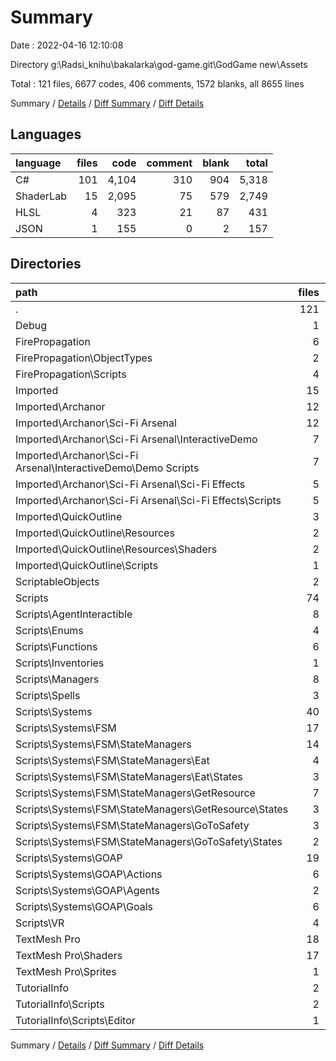 # Summary

Date : 2022-04-16 12:10:08

Directory g:\Radsi_knihu\bakalarka\god-game.git\GodGame new\Assets

Total : 121 files,  6677 codes, 406 comments, 1572 blanks, all 8655 lines

Summary / [Details](details.md) / [Diff Summary](diff.md) / [Diff Details](diff-details.md)

## Languages
| language | files | code | comment | blank | total |
| :--- | ---: | ---: | ---: | ---: | ---: |
| C# | 101 | 4,104 | 310 | 904 | 5,318 |
| ShaderLab | 15 | 2,095 | 75 | 579 | 2,749 |
| HLSL | 4 | 323 | 21 | 87 | 431 |
| JSON | 1 | 155 | 0 | 2 | 157 |

## Directories
| path | files | code | comment | blank | total |
| :--- | ---: | ---: | ---: | ---: | ---: |
| . | 121 | 6,677 | 406 | 1,572 | 8,655 |
| Debug | 1 | 17 | 0 | 2 | 19 |
| FirePropagation | 6 | 406 | 67 | 103 | 576 |
| FirePropagation\ObjectTypes | 2 | 33 | 0 | 8 | 41 |
| FirePropagation\Scripts | 4 | 373 | 67 | 95 | 535 |
| Imported | 15 | 1,021 | 69 | 215 | 1,305 |
| Imported\Archanor | 12 | 748 | 16 | 115 | 879 |
| Imported\Archanor\Sci-Fi Arsenal | 12 | 748 | 16 | 115 | 879 |
| Imported\Archanor\Sci-Fi Arsenal\InteractiveDemo | 7 | 538 | 8 | 79 | 625 |
| Imported\Archanor\Sci-Fi Arsenal\InteractiveDemo\Demo Scripts | 7 | 538 | 8 | 79 | 625 |
| Imported\Archanor\Sci-Fi Arsenal\Sci-Fi Effects | 5 | 210 | 8 | 36 | 254 |
| Imported\Archanor\Sci-Fi Arsenal\Sci-Fi Effects\Scripts | 5 | 210 | 8 | 36 | 254 |
| Imported\QuickOutline | 3 | 273 | 53 | 100 | 426 |
| Imported\QuickOutline\Resources | 2 | 80 | 14 | 22 | 116 |
| Imported\QuickOutline\Resources\Shaders | 2 | 80 | 14 | 22 | 116 |
| Imported\QuickOutline\Scripts | 1 | 193 | 39 | 78 | 310 |
| ScriptableObjects | 2 | 20 | 0 | 5 | 25 |
| Scripts | 74 | 2,510 | 185 | 539 | 3,234 |
| Scripts\AgentInteractible | 8 | 266 | 18 | 66 | 350 |
| Scripts\Enums | 4 | 39 | 3 | 6 | 48 |
| Scripts\Functions | 6 | 116 | 3 | 23 | 142 |
| Scripts\Inventories | 1 | 8 | 0 | 2 | 10 |
| Scripts\Managers | 8 | 374 | 24 | 95 | 493 |
| Scripts\Spells | 3 | 62 | 0 | 20 | 82 |
| Scripts\Systems | 40 | 1,426 | 120 | 274 | 1,820 |
| Scripts\Systems\FSM | 17 | 473 | 36 | 80 | 589 |
| Scripts\Systems\FSM\StateManagers | 14 | 413 | 32 | 69 | 514 |
| Scripts\Systems\FSM\StateManagers\Eat | 4 | 123 | 10 | 20 | 153 |
| Scripts\Systems\FSM\StateManagers\Eat\States | 3 | 82 | 9 | 13 | 104 |
| Scripts\Systems\FSM\StateManagers\GetResource | 7 | 236 | 22 | 36 | 294 |
| Scripts\Systems\FSM\StateManagers\GetResource\States | 3 | 126 | 20 | 17 | 163 |
| Scripts\Systems\FSM\StateManagers\GoToSafety | 3 | 54 | 0 | 13 | 67 |
| Scripts\Systems\FSM\StateManagers\GoToSafety\States | 2 | 39 | 0 | 10 | 49 |
| Scripts\Systems\GOAP | 19 | 646 | 57 | 142 | 845 |
| Scripts\Systems\GOAP\Actions | 6 | 165 | 6 | 39 | 210 |
| Scripts\Systems\GOAP\Agents | 2 | 129 | 13 | 29 | 171 |
| Scripts\Systems\GOAP\Goals | 6 | 100 | 6 | 19 | 125 |
| Scripts\VR | 4 | 219 | 17 | 53 | 289 |
| TextMesh Pro | 18 | 2,493 | 82 | 646 | 3,221 |
| TextMesh Pro\Shaders | 17 | 2,338 | 82 | 644 | 3,064 |
| TextMesh Pro\Sprites | 1 | 155 | 0 | 2 | 157 |
| TutorialInfo | 2 | 138 | 1 | 35 | 174 |
| TutorialInfo\Scripts | 2 | 138 | 1 | 35 | 174 |
| TutorialInfo\Scripts\Editor | 1 | 126 | 1 | 32 | 159 |

Summary / [Details](details.md) / [Diff Summary](diff.md) / [Diff Details](diff-details.md)